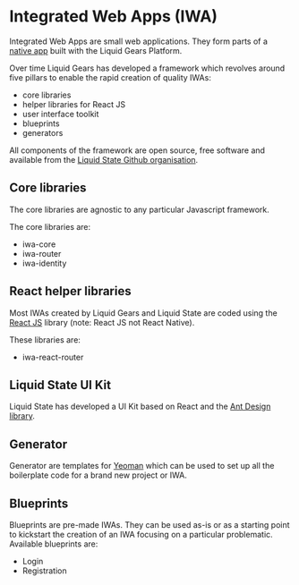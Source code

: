 # Integrated Web Apps \(IWA\)

Integrated Web Apps are small web applications. They form parts of a [native app](https://github.com/liquid-state/lg-platform-docs/tree/c45aad3ae70a9fe695486f61f5c7aee8f038cd62/native-apps/README.md) built with the Liquid Gears Platform.

Over time Liquid Gears has developed a framework which revolves around five pillars to enable the rapid creation of quality IWAs:

* core libraries
* helper libraries for React JS
* user interface toolkit
* blueprints
* generators

All components of the framework are open source, free software and available from the [Liquid State Github organisation](https://github.com/liquid-state/).

## Core libraries

The core libraries are agnostic to any particular Javascript framework.

The core libraries are:

* iwa-core
* iwa-router
* iwa-identity

## React helper libraries

Most IWAs created by Liquid Gears and Liquid State are coded using the [React JS](https://reactjs.org/) library \(note: React JS not React Native\).

These libraries are:

* iwa-react-router

## Liquid State UI Kit

Liquid State has developed a UI Kit based on React and the [Ant Design library](http://ant.design).

## Generator

Generator are templates for [Yeoman](http://yeoman.io) which can be used to set up all the boilerplate code for a brand new project or IWA.

## Blueprints

Blueprints are pre-made IWAs. They can be used as-is or as a starting point to kickstart the creation of an IWA focusing on a particular problematic. Available blueprints are:
 * Login
 * Registration


